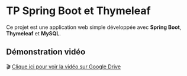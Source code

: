 #  TP Spring Boot et Thymeleaf

Ce projet est une application web simple développée avec **Spring Boot**, **Thymeleaf** et **MySQL**.

##  Démonstration vidéo

🎬 [Clique ici pour voir la vidéo sur Google Drive](https://drive.google.com/file/d/1jdQ-SKShHdxEplASn3SNWZdpi1cUOhSu/view?usp=sharing)
